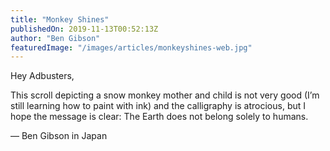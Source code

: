 ```yaml
---
title: "Monkey Shines"
publishedOn: 2019-11-13T00:52:13Z
author: "Ben Gibson"
featuredImage: "/images/articles/monkeyshines-web.jpg"
---
```


Hey Adbusters,

This scroll depicting a snow monkey mother and child is not very good (I’m still learning how to paint with ink) and the calligraphy is atrocious, but I hope the message is clear: The Earth does not belong solely to humans.

— Ben Gibson in Japan

‍

